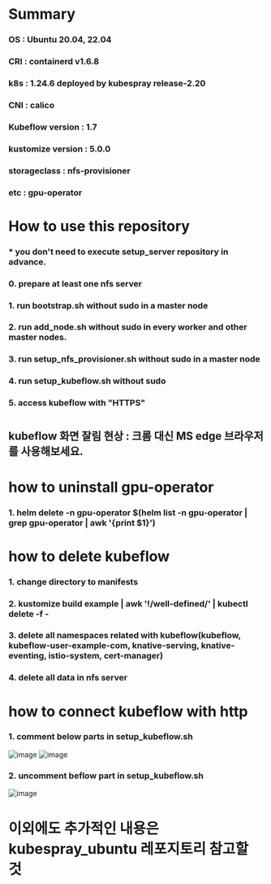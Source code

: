 # Summary
### OS : Ubuntu 20.04, 22.04
### CRI : containerd v1.6.8
### k8s : 1.24.6 deployed by kubespray release-2.20
### CNI : calico
### Kubeflow version : 1.7
### kustomize version : 5.0.0
### storageclass : nfs-provisioner
### etc : gpu-operator
#
# How to use this repository
### * you don't need to execute setup_server repository in advance.
### 0. prepare at least one nfs server
### 1. run bootstrap.sh without sudo in a master node
### 2. run add_node.sh without sudo in every worker and other master nodes.
### 3. run setup_nfs_provisioner.sh without sudo in a master node
### 4. run setup_kubeflow.sh without sudo
### 5. access kubeflow with "HTTPS"
#
## kubeflow 화면 잘림 현상 : 크롬 대신 MS edge 브라우저를 사용해보세요.
#
# how to uninstall gpu-operator
### 1. helm delete -n gpu-operator $(helm list -n gpu-operator | grep gpu-operator | awk '{print $1}')
#
# how to delete kubeflow
### 1. change directory to manifests
### 2. kustomize build example | awk '!/well-defined/' | kubectl delete -f -
### 3. delete all namespaces related with kubeflow(kubeflow, kubeflow-user-example-com, knative-serving, knative-eventing, istio-system, cert-manager)
### 4. delete all data in nfs server
#
# how to connect kubeflow with http
### 1. comment below parts in setup_kubeflow.sh
![image](https://github.com/JungWKim/kubeflow_nfs_docker_ubuntu2004/assets/50034678/70055f8b-d63a-4d36-a80b-3872c67a52bc)
![image](https://github.com/JungWKim/kubeflow_nfs_docker_ubuntu2004/assets/50034678/bda83d0e-5e74-4442-a2b6-d15ce02a18c3)
### 2. uncomment beflow part in setup_kubeflow.sh
![image](https://github.com/JungWKim/kubeflow_nfs_docker_ubuntu2004/assets/50034678/22e17942-02ae-444a-8de7-600d3d6c3005)


# 이외에도 추가적인 내용은 kubespray_ubuntu 레포지토리 참고할 것
